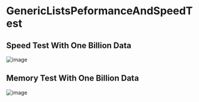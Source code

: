# GenericListsPeformanceAndSpeedTest

## Speed Test With One Billion Data

![image](https://user-images.githubusercontent.com/12509659/50091390-50d53280-021c-11e9-8dd2-36579a141b57.png)

## Memory Test With One Billion Data

![image](https://user-images.githubusercontent.com/12509659/50091417-6c403d80-021c-11e9-8e9e-146780b74384.png)


